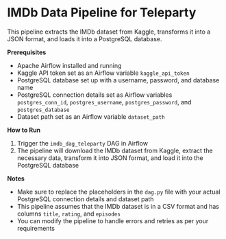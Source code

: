 IMDb Data Pipeline for Teleparty
================

This pipeline extracts the IMDb dataset from Kaggle, transforms it into a JSON format, and loads it into a PostgreSQL database.

**Prerequisites**
* Apache Airflow installed and running
* Kaggle API token set as an Airflow variable `kaggle_api_token`
* PostgreSQL database set up with a username, password, and database name
* PostgreSQL connection details set as Airflow variables `postgres_conn_id`, `postgres_username`, `postgres_password`, and `postgres_database`
* Dataset path set as an Airflow variable `dataset_path`

**How to Run**
1. Trigger the `imdb_dag_teleparty` DAG in Airflow
2. The pipeline will download the IMDb dataset from Kaggle, extract the necessary data, transform it into JSON format, and load it into the PostgreSQL database

**Notes**
* Make sure to replace the placeholders in the `dag.py` file with your actual PostgreSQL connection details and dataset path
* This pipeline assumes that the IMDb dataset is in a CSV format and has columns `title`, `rating`, and `episodes`
* You can modify the pipeline to handle errors and retries as per your requirements
